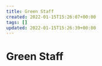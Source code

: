 ```yaml
---
title: Green Staff
created: 2022-01-15T15:26:07+00:00
tags: []
updated: 2022-01-15T15:26:39+00:00
---
```

# Green Staff

